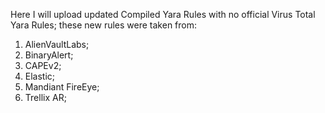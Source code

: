 Here I will upload updated Compiled Yara Rules with no official Virus Total Yara Rules; these new rules were taken from:
1. AlienVaultLabs;
2. BinaryAlert;
3. CAPEv2;
4. Elastic;
5. Mandiant FireEye;
6. Trellix AR;
